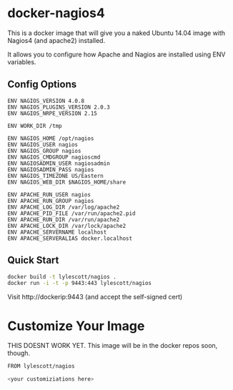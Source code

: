 # docker-nagios4

This is a docker image that will give you a naked Ubuntu 14.04 image with
Nagios4 (and apache2) installed.

It allows you to configure how Apache and Nagios are installed using ENV
variables.

## Config Options

```docker
ENV NAGIOS_VERSION 4.0.8
ENV NAGIOS_PLUGINS_VERSION 2.0.3
ENV NAGIOS_NRPE_VERSION 2.15

ENV WORK_DIR /tmp

ENV NAGIOS_HOME /opt/nagios
ENV NAGIOS_USER nagios
ENV NAGIOS_GROUP nagios
ENV NAGIOS_CMDGROUP nagioscmd
ENV NAGIOSADMIN_USER nagiosadmin
ENV NAGIOSADMIN_PASS nagios
ENV NAGIOS_TIMEZONE US/Eastern
ENV NAGIOS_WEB_DIR $NAGIOS_HOME/share

ENV APACHE_RUN_USER nagios
ENV APACHE_RUN_GROUP nagios
ENV APACHE_LOG_DIR /var/log/apache2
ENV APACHE_PID_FILE /var/run/apache2.pid
ENV APACHE_RUN_DIR /var/run/apache2
ENV APACHE_LOCK_DIR /var/lock/apache2
ENV APACHE_SERVERNAME localhost
ENV APACHE_SERVERALIAS docker.localhost
```

## Quick Start
```bash
docker build -t lylescott/nagios .
docker run -i -t -p 9443:443 lylescott/nagios
```

Visit http://dockerip:9443 (and accept the self-signed cert)

# Customize Your Image
THIS DOESNT WORK YET. This image will be in the docker repos soon, though.

```bash
FROM lylescott/nagios

<your customiziations here>
```
